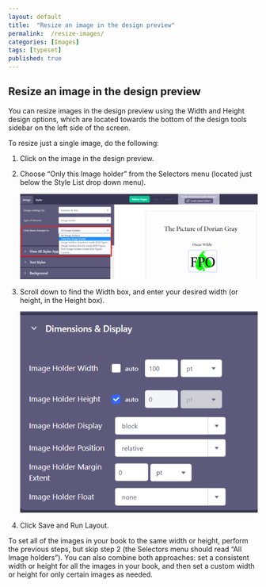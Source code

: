 ```yaml
---
layout: default
title:  "Resize an image in the design preview"
permalink:  /resize-images/
categories: [Images]
tags: [typeset]
published: true
---
```


<section data-type="chapter" class="hsecchapter" data-hederis-type="hsecchapter" id="resize-images" data-pi-attrs="id: resize-images; data-tags: typeset;" role="doc-chapter" data-tags="typeset" data-author-name=" " data-book-title=" " title="Resize an image in the design preview"><h1 data-hederis-type="hblkchaptitle" class="hblkchaptitle" id="pjliRGJpX">Resize an image in the design preview</h1><p class="hblkp" data-hederis-type="hblkp" id="pdtHABe6w">You can resize images in the design preview using the Width and Height design options, which are located towards the bottom of the design tools sidebar on the left side of the screen. </p><p class="hblkp" data-hederis-type="hblkp" id="pENeu4crf">To resize just a single image, do the following:</p><ol class="hwprnumlist" data-hederis-type="hwprnumlist" id="pDlUX3fXM"><li class="hblkoli" data-hederis-type="hblkoli" id="li7nBxPXbP"><p class="hblkoli" data-hederis-type="hblklip" id="pn8JPHcsZ">Click on the image in the design preview.</p></li><li class="hblkoli" data-hederis-type="hblkoli" id="likgpqQ3iO"><p class="hblkoli" data-hederis-type="hblklip" id="p2DPRc62k">Choose &#8220;Only this Image holder&#8221; from the Selectors menu (located just below the Style List drop down menu).</p><img data-hederis-type="hblkimg" class="hblkimg" id="pBEHrKVj5" src="/images/resize_img_1.png" data-img-src="resize_img_1.png"/></li><li class="hblkoli" data-hederis-type="hblkoli" id="lihtVmi05u"><p class="hblkoli" data-hederis-type="hblklip" id="pavJs3L3g">Scroll down to find the Width box, and enter your desired width (or height, in the Height box).</p><img data-hederis-type="hblkimg" class="hblkimg" id="piD0JDkR4" src="/images/resize_img_2.png" data-img-src="resize_img_2.png"/></li><li class="hblkoli" data-hederis-type="hblkoli" id="liyq8Hz3cM"><p class="hblkoli" data-hederis-type="hblklip" id="pk8rdNp71">Click Save and Run Layout.</p></li></ol><p class="hblkp" data-hederis-type="hblkp" id="pTE7S0o9t">To set all of the images in your book to the same width or height, perform the previous steps, but skip step 2 (the Selectors menu should read &#8220;All Image holders&#8221;). You can also combine both approaches: set a consistent width or height for all the images in your book, and then set a custom width or height for only certain images as needed.</p></section>